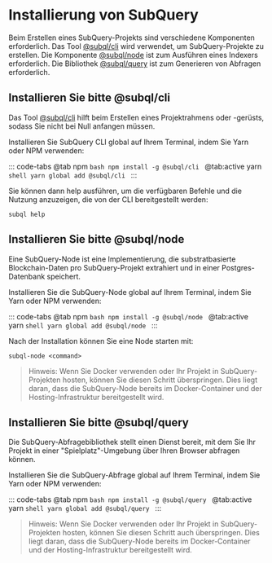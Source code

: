 # Installierung von SubQuery

Beim Erstellen eines SubQuery-Projekts sind verschiedene Komponenten erforderlich. Das Tool [@subql/cli](https://github.com/subquery/subql/tree/docs-new-section/packages/cli) wird verwendet, um SubQuery-Projekte zu erstellen. Die Komponente [@subql/node](https://github.com/subquery/subql/tree/docs-new-section/packages/node) ist zum Ausführen eines Indexers erforderlich. Die Bibliothek [@subql/query](https://github.com/subquery/subql/tree/docs-new-section/packages/query) ist zum Generieren von Abfragen erforderlich.

## Installieren Sie bitte @subql/cli

Das Tool [@subql/cli](https://github.com/subquery/subql/tree/docs-new-section/packages/cli) hilft beim Erstellen eines Projektrahmens oder -gerüsts, sodass Sie nicht bei Null anfangen müssen.

Installieren Sie SubQuery CLI global auf Ihrem Terminal, indem Sie Yarn oder NPM verwenden:

::: code-tabs @tab npm `bash npm install -g @subql/cli `
@tab:active yarn `shell yarn global add @subql/cli ` :::

Sie können dann help ausführen, um die verfügbaren Befehle und die Nutzung anzuzeigen, die von der CLI bereitgestellt werden:

```shell
subql help
```

## Installieren Sie bitte @subql/node

Eine SubQuery-Node ist eine Implementierung, die substratbasierte Blockchain-Daten pro SubQuery-Projekt extrahiert und in einer Postgres-Datenbank speichert.

Installieren Sie die SubQuery-Node global auf Ihrem Terminal, indem Sie Yarn oder NPM verwenden:

::: code-tabs @tab npm `bash npm install -g @subql/node `
@tab:active yarn `shell yarn global add @subql/node ` :::

Nach der Installation können Sie eine Node starten mit:

```shell
subql-node <command>
```

> Hinweis: Wenn Sie Docker verwenden oder Ihr Projekt in SubQuery-Projekten hosten, können Sie diesen Schritt überspringen. Dies liegt daran, dass die SubQuery-Node bereits im Docker-Container und der Hosting-Infrastruktur bereitgestellt wird.

## Installieren Sie bitte @subql/query

Die SubQuery-Abfragebibliothek stellt einen Dienst bereit, mit dem Sie Ihr Projekt in einer "Spielplatz"-Umgebung über Ihren Browser abfragen können.

Installieren Sie die SubQuery-Abfrage global auf Ihrem Terminal, indem Sie Yarn oder NPM verwenden:

::: code-tabs @tab npm `bash npm install -g @subql/query `
@tab:active yarn `shell yarn global add @subql/query ` :::

> Hinweis: Wenn Sie Docker verwenden oder Ihr Projekt in SubQuery-Projekten hosten, können Sie diesen Schritt auch überspringen. Dies liegt daran, dass die SubQuery-Node bereits im Docker-Container und der Hosting-Infrastruktur bereitgestellt wird.
